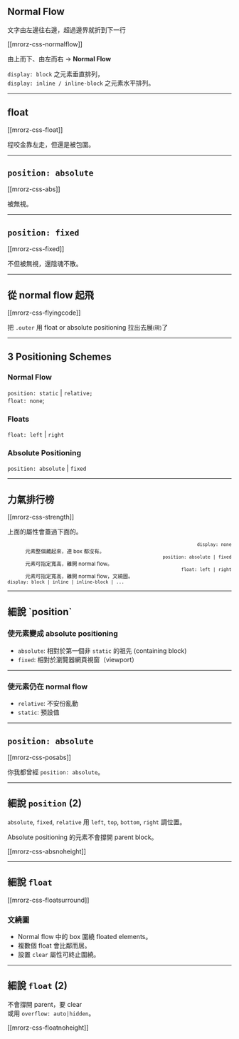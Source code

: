 Normal Flow
--------

文字由左邊往右邊，超過邊界就折到下一行

[[mrorz-css-normalflow]]

由上而下、由左而右 → **Normal Flow**

`display: block` 之元素垂直排列，<br>`display: inline / inline-block` 之元素水平排列。

---

float
-----

[[mrorz-css-float]]

程咬金靠左走，但還是被包圍。

---

`position: absolute`
----------------------

[[mrorz-css-abs]]

被無視。

---

`position: fixed`
-----------------

[[mrorz-css-fixed]]

<p>不但被無視，還陰魂不散。</p>

---

從 normal flow 起飛
------------------

[[mrorz-css-flyingcode]]

把 `.outer` 用 float or absolute positioning 拉出去展<small>(現)</small>了

---

3 Positioning Schemes
---------------------

### Normal Flow

  `position: static` | `relative;`<br>
  `float: none`;

### Floats

  `float: left` | `right`

### Absolute Positioning

  `position: absolute` | `fixed`

---

力氣排行榜
--------

[[mrorz-css-strength]]

<p>上面的屬性會蓋過下面的。</p>
<small>
<dl class="row">
  <dt class="span3" style="text-align: right;"><code>display: none</code></dt>
  <dd class="span3" style="text-align: left;">元素整個藏起來，連 box 都沒有。</dd>
  <dt class="span3" style="text-align: right;"><code>position: absolute | fixed</code></dt>
  <dd class="span3" style="text-align: left;">元素可指定寬高，離開 normal flow。</dd>
  <dt class="span3" style="text-align: right;"><code>float: left | right</code></dt>
  <dd class="span3" style="text-align: left;">元素可指定寬高，離開 normal flow，文繞圖。</dd>
  <dt class="span6"><code>display: block | inline | inline-block | ...</code></dt>
</dl>
</small>

---

<h2 class="trailer">細說 `position`</h2>

### 使元素變成 absolute positioning

* `absolute`: 相對於第一個非 `static` 的祖先 (containing block)
*  `fixed`: 相對於瀏覽器網頁視窗（viewport）

- - -

### 使元素仍在 normal flow

* `relative`: 不安份亂動
* `static`: 預設值

---

`position: absolute`
----------------------

[[mrorz-css-posabs]]

你我都曾經 `position: absolute`。

---

細說 `position` (2)
----------------------
`absolute`, `fixed`, `relative` 用 `left`, `top`, `bottom`, `right` 調位置。

Absolute positioning 的元素不會撐開 parent block。

[[mrorz-css-absnoheight]]

---

細說 `float`
----------------------

[[mrorz-css-floatsurround]]

### 文繞圖

  - Normal flow 中的 box 圍繞 floated elements。
  - 複數個 float 會比鄰而居。
  - 設置 `clear` 屬性可終止圍繞。

---

細說 `float` (2)
----------------------
不會撐開 parent，要 clear <br>或用 `overflow: auto|hidden`。

[[mrorz-css-floatnoheight]]
